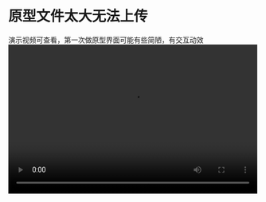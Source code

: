 # 原型文件太大无法上传
演示视频可查看，第一次做原型界面可能有些简陋，有交互动效
<video src="https://github.com/kunnkkk/AxureRP-medical-treatment-App/blob/master/%E6%BC%94%E7%A4%BA%E8%A7%86%E9%A2%91.mp4" controls="controls" width="500" height="300">您的浏览器不支持播放该视频！</video>
